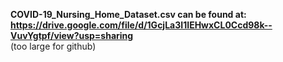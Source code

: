 **COVID-19_Nursing_Home_Dataset.csv can be found at: https://drive.google.com/file/d/1GcjLa3I1IEHwxCL0Ccd98k--VuvYgtpf/view?usp=sharing**
</br>(too large for github)
